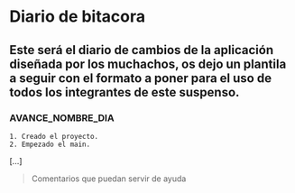 # Diario de bitacora

## Este será el diario de cambios de la aplicación diseñada por los muchachos, os dejo un plantila a seguir con el formato a poner para el uso de todos los integrantes de este suspenso.

### AVANCE_NOMBRE_DIA

    1. Creado el proyecto.
    2. Empezado el main.
   [...]

>Comentarios que puedan servir de ayuda
